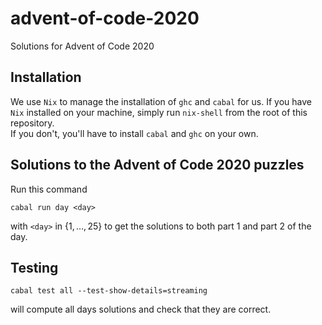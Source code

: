 # advent-of-code-2020

Solutions for Advent of Code 2020

## Installation

We use `Nix` to manage the installation of `ghc` and `cabal` for us.
If you have `Nix` installed on your machine, simply run `nix-shell` from the root of this repository.  
If you don't, you'll have to install `cabal` and `ghc` on your own.

## Solutions to the Advent of Code 2020 puzzles

Run this command

```
cabal run day <day>
```

with `<day>` in $\left\{1, \ldots, 25\right\}$ to get the solutions to
both part 1 and part 2 of the day.

## Testing

```
cabal test all --test-show-details=streaming
```

will compute all days solutions and check that they are correct.
